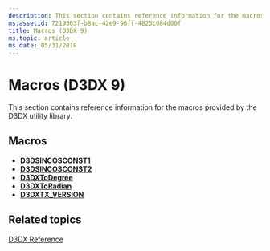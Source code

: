 ```yaml
---
description: This section contains reference information for the macros provided by the D3DX utility library.
ms.assetid: 7219363f-b8ac-42e9-96ff-4825c084d00f
title: Macros (D3DX 9)
ms.topic: article
ms.date: 05/31/2018
---
```


# Macros (D3DX 9)

This section contains reference information for the macros provided by the D3DX utility library.

## Macros

-   [**D3DSINCOSCONST1**](d3dsincosconst1.md)
-   [**D3DSINCOSCONST2**](d3dsincosconst2.md)
-   [**D3DXToDegree**](d3dxtodegree.md)
-   [**D3DXToRadian**](d3dxtoradian.md)
-   [**D3DXTX\_VERSION**](d3dxtx-version.md)

## Related topics

<dl> <dt>

[D3DX Reference](dx9-graphics-reference-d3dx.md)
</dt> </dl>

 

 



